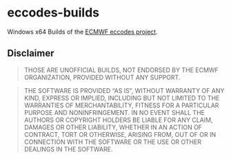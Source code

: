 # eccodes-builds
Windows x64 Builds of the [ECMWF eccodes project](https://github.com/ecmwf/eccodes).

## Disclaimer

> THOSE ARE UNOFFICIAL BUILDS, NOT ENDORSED BY THE ECMWF ORGANIZATION, PROVIDED WITHOUT ANY SUPPORT.

> THE SOFTWARE IS PROVIDED “AS IS”, WITHOUT WARRANTY OF ANY KIND, EXPRESS OR IMPLIED, INCLUDING BUT NOT LIMITED TO THE WARRANTIES OF MERCHANTABILITY, FITNESS FOR A PARTICULAR PURPOSE AND NONINFRINGEMENT. IN NO EVENT SHALL THE AUTHORS OR COPYRIGHT HOLDERS BE LIABLE FOR ANY CLAIM, DAMAGES OR OTHER LIABILITY, WHETHER IN AN ACTION OF CONTRACT, TORT OR OTHERWISE, ARISING FROM, OUT OF OR IN CONNECTION WITH THE SOFTWARE OR THE USE OR OTHER DEALINGS IN THE SOFTWARE.